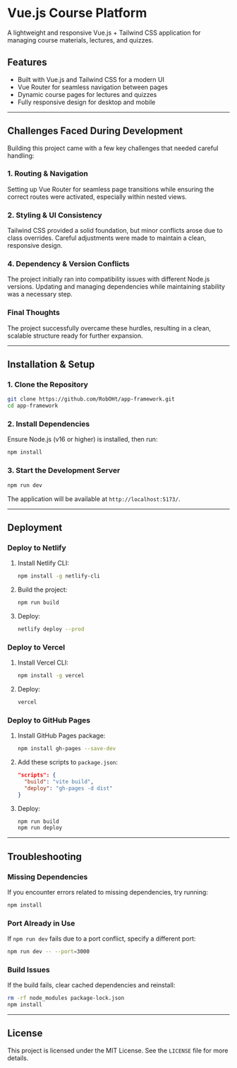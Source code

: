 # Vue.js Course Platform

A lightweight and responsive Vue.js + Tailwind CSS application for managing course materials, lectures, and quizzes.

## Features
- Built with Vue.js and Tailwind CSS for a modern UI
- Vue Router for seamless navigation between pages
- Dynamic course pages for lectures and quizzes
- Fully responsive design for desktop and mobile

---

## Challenges Faced During Development

Building this project came with a few key challenges that needed careful handling:

### **1. Routing & Navigation**
Setting up Vue Router for seamless page transitions while ensuring the correct routes were activated, especially within nested views.

### **2. Styling & UI Consistency**
Tailwind CSS provided a solid foundation, but minor conflicts arose due to class overrides. Careful adjustments were made to maintain a clean, responsive design.

### **4. Dependency & Version Conflicts**
The project initially ran into compatibility issues with different Node.js versions. Updating and managing dependencies while maintaining stability was a necessary step.

### **Final Thoughts**
The project successfully overcame these hurdles, resulting in a clean, scalable structure ready for further expansion.

---

## Installation & Setup

### 1. Clone the Repository
```bash
git clone https://github.com/RobOHt/app-framework.git
cd app-framework
```

### 2. Install Dependencies
Ensure Node.js (v16 or higher) is installed, then run:
```bash
npm install
```

### 3. Start the Development Server
```bash
npm run dev
```
The application will be available at `http://localhost:5173/`.

---

## Deployment

### Deploy to Netlify
1. Install Netlify CLI:
   ```bash
   npm install -g netlify-cli
   ```
2. Build the project:
   ```bash
   npm run build
   ```
3. Deploy:
   ```bash
   netlify deploy --prod
   ```

### Deploy to Vercel
1. Install Vercel CLI:
   ```bash
   npm install -g vercel
   ```
2. Deploy:
   ```bash
   vercel
   ```

### Deploy to GitHub Pages
1. Install GitHub Pages package:
   ```bash
   npm install gh-pages --save-dev
   ```
2. Add these scripts to `package.json`:
   ```json
   "scripts": {
     "build": "vite build",
     "deploy": "gh-pages -d dist"
   }
   ```
3. Deploy:
   ```bash
   npm run build
   npm run deploy
   ```

---

## Troubleshooting

### Missing Dependencies
If you encounter errors related to missing dependencies, try running:
```bash
npm install
```

### Port Already in Use
If `npm run dev` fails due to a port conflict, specify a different port:
```bash
npm run dev -- --port=3000
```

### Build Issues
If the build fails, clear cached dependencies and reinstall:
```bash
rm -rf node_modules package-lock.json
npm install
```

---

## License
This project is licensed under the MIT License. See the `LICENSE` file for more details.
